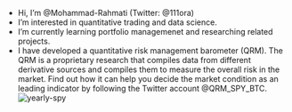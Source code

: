 - Hi, I’m @Mohammad-Rahmati (Twitter: @111ora)
- I’m interested in quantitative trading and data science.
- I’m currently learning portfolio managemenet and researching related projects. 
- I have developed a quantitative risk management barometer (QRM). The QRM is a proprietary research that compiles data from different derivative sources and compiles them to measure the overall risk in the market. Find out how it can help you decide the market condition as an leading indicator by following the Twitter account @QRM_SPY_BTC.
![yearly-spy](https://user-images.githubusercontent.com/22165051/149771198-01b91615-dfa4-40ab-bc63-f058d3854bca.png)

<!---
Mohammad-Rahmati/Mohammad-Rahmati is a ✨ special ✨ repository because its `README.md` (this file) appears on your GitHub profile.
You can click the Preview link to take a look at your changes.
--->
